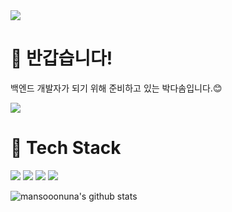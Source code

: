 <img src="https://capsule-render.vercel.app/api?type=soft&color=auto&height=150&section=header&text=🌼Hi!%20I'm%20DaSom!🌼&fontSize=70" />

# 👋 반갑습니다!
백엔드 개발자가 되기 위해 준비하고 있는 박다솜입니다.😊

<img src="https://user-images.githubusercontent.com/102853354/219945915-a8698be8-591f-46b9-8b44-1d595ed12f99.gif" />

# 🌱 Tech Stack
<img src="https://img.shields.io/badge/-java-red" /> <img src="https://img.shields.io/badge/-spring%20boot-yellowgreen" /> <img src="https://img.shields.io/badge/-mysql-blue" /> <img src="https://img.shields.io/badge/-linux-gold" />


![mansooonuna's github stats](https://github-readme-stats.vercel.app/api?username=mansooonuna&show_icons=true)





<!--
**mansooonuna/mansooonuna** is a ✨ _special_ ✨ repository because its `README.md` (this file) appears on your GitHub profile.

Here are some ideas to get you started:

- 🔭 I’m currently working on ...
- 🌱 I’m currently learning ...
- 👯 I’m looking to collaborate on ...
- 🤔 I’m looking for help with ...
- 💬 Ask me about ...
- 📫 How to reach me: ...
- 😄 Pronouns: ...
- ⚡ Fun fact: ...
-->


